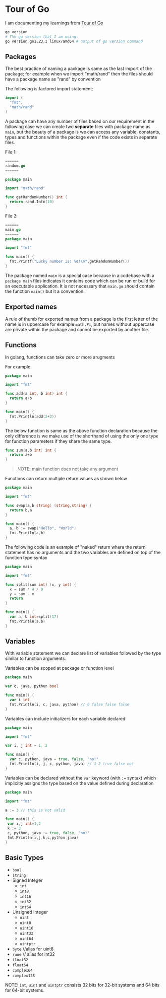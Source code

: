 # Tour of Go

I am documenting my learnings from [Tour of Go](https://go.dev/tour/list)

```bash
go version
# The go version that I am using:
go version go1.23.3 linux/amd64 # output of go version command
```

## Packages

The best practice of naming a package is same as the last import of the package; for example when we import "math/rand" then the files should have a package name as "rand" by convention

The following is factored import statement:

```go
import (
  "fmt",
  "math/rand"
)
```

A package can have any number of files based on our requirement in the following case we can create two **separate** files with package name as `main`, but the beauty of a package is we can access any variable, constants, types and functions within the package even if the code exists in separate files.


File 1: 

```go
======
random.go
======

package main

import "math/rand"

func getRandomNumber() int {
  return rand.Intn(10)
}
```

File 2:

```go
======
main.go
======
package main

import "fmt"

func main() {
  fmt.Printf("Lucky number is: %d!\n",getRandomNumber())
}

```

The package named `main` is a special case because in a codebase with a `package main` files indicates it contains code which can be run or build for an executable application. It is not necessary that `main.go` should contain the function `main()` but it a convention.  


## Exported names

A rule of thumb for exported names from a package is the first letter of the name is in uppercase for example `math.Pi`, but names without uppercase are private within the package and cannot be exported by another file.

## Functions

In golang, functions can take zero or more arugments

For example:

```go
package main

import "fmt"

func add(a int, b int) int {      
  return a+b
}

func main() {
  fmt.Println(add(2+3))
}

```

The below function is same as the above function declaration because the only difference is we make use of the shorthand of using the only one type for function parameters if they share the same type.

```go
func sum(a,b int) int {
  return a+b
}
```

> NOTE: main function does not take any argument

Functions can return multiple return values as shown below

```go
package main

import "fmt"

func swap(a,b string) (string,string) {
  return b,a
}

func main() {
  a, b := swap("Hello", "World")
  fmt.Println(a,b)
}
```

The following code is an example of "naked" return where the return statement has no arguments and the two variables are defined on top of the function type syntax

```go
package main

import "fmt"

func split(sum int) (x, y int) {
  x = sum * 4 / 9
  y = sum - x
  return
}

func main() {
  var a, b int=split(17)
  fmt.Println(a,b)
}
```

## Variables

With variable statement we can declare list of variables followed by the type similar to function arguments.

Variables can be scoped at package or function level

```go
package main

var c, java, python bool

func main() {
  var i int
  fmt.Println(i, c, java, python) // 0 false false false
}
```

Variables can include initializers for each variable declared

```go
package main

import "fmt"

var i, j int = 1, 2

func main() {
  var c, python, java = true, false, "no!"
  fmt.Println(i, j, c, python, java) // 1 2 true false no!
}

```

Variables can be declared without the `var` keyword (with `:=` syntax) which implicitly assigns the type based on the value defined during declaration

```go
package main

import "fmt"

a := 3 // this is not valid

func main() {
 var i,j int=1,2
 k := 3
 c, python, java := true, false, "no!"
 fmt.Println(i,j,k,c,python,java)
}

```

## Basic Types

- `bool`
- `string`
- Signed Integer
  - `int`
  - `int8`
  - `int16`
  - `int32`
  - `int64`
- Unsigned Integer
  - `uint`
  - `uint8`
  - `uint16`
  - `uint32`
  - `uint64`
  - `uintptr`
- `byte` //alias for uint8
- `rune` // alias for int32
- `float32`
- `float64`
- `complex64`
- `complex128`

NOTE: `int`, `uint` and `uintptr` consists 32 bits for 32-bit systems and 64 bits for 64-bit systems.


